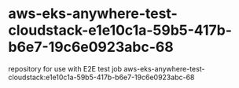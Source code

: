 # aws-eks-anywhere-test-cloudstack-e1e10c1a-59b5-417b-b6e7-19c6e0923abc-68
repository for use with E2E test job aws-eks-anywhere-test-cloudstack:e1e10c1a-59b5-417b-b6e7-19c6e0923abc-68
